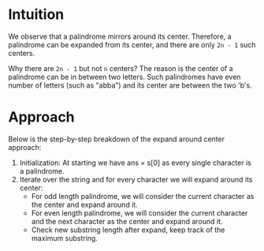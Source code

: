 # Intuition

We observe that a palindrome mirrors around its center. Therefore, a palindrome can be expanded from its center, and there are only `2n - 1` such centers.

Why there are `2n - 1` but not `n` centers? The reason is the center of a palindrome can be in between two letters. Such palindromes have even number of letters (such as "abba") and its center are between the two 'b's.

# Approach

Below is the step-by-step breakdown of the expand around center approach:

1. Initialization: At starting we have ans = s[0] as every single character is a palindrome.
2. Iterate over the string and for every character we will expand around its center:
   - For odd length palindrome, we will consider the current character as the center and expand around it.
   - For even length palindrome, we will consider the current character and the next character as the center and expand around it.
   - Check new substring length after expand, keep track of the maximum substring.
